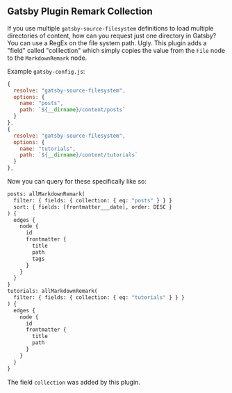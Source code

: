 Gatsby Plugin Remark Collection
---

If you use multiple `gatsby-source-filesystem` definitions to load multiple
directories of content, how can you request just one directory in Gatsby? You
can use a RegEx on the file system path. Ugly. This plugin adds a "field" called
"colllection" which simply copies the value from the `File` node to the
`MarkdownRemark` node.

Example `gatsby-config.js`:

```javascript
{
  resolve: "gatsby-source-filesystem",
  options: {
    name: "posts",
    path: `${__dirname}/content/posts`
  }
},
{
  resolve: "gatsby-source-filesystem",
  options: {
    name: "tutorials",
    path: `${__dirname}/content/tutorials`
  }
},
```

Now you can query for these specifically like so:

```graphql
posts: allMarkdownRemark(
  filter: { fields: { collection: { eq: "posts" } } }
  sort: { fields: [frontmatter___date], order: DESC }
) {
  edges {
    node {
      id
      frontmatter {
        title
        path
        tags
      }
    }
  }
}
tutorials: allMarkdownRemark(
  filter: { fields: { collection: { eq: "tutorials" } } }
) {
  edges {
    node {
      id
      frontmatter {
        title
        path
      }
    }
  }
}
```

The field `collection` was added by this plugin.
